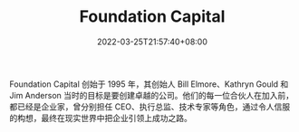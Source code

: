 ﻿---
weight: 
title: "Foundation Capital"
description: "Foundation Capital 创始于 1995 年，其创始人 Bill Elmore、Kathryn Gould 和 Jim Anderson 当时的目标是要创建卓越的公司"
date: 2022-03-25T21:57:40+08:00
lastmod: 2022-03-25T16:45:40+08:00
draft: false
authors: ["Metabd"]
featuredImage: "foundation-capital.jpg"
link: ""
tags: ["投资机构","Foundation Capital"]
categories: ["navigation"]
navigation: ["投资机构"]
lightgallery: true
toc: true
pinned: false
recommend: false
recommend1: false
---
Foundation Capital 创始于 1995 年，其创始人 Bill Elmore、Kathryn Gould 和 Jim Anderson 当时的目标是要创建卓越的公司。他们的每一位合伙人在加入前，都已经是企业家，曾分别担任 CEO、执行总监、技术专家等角色，通过令人信服的构想，最终在现实世界中把企业引领上成功之路。
